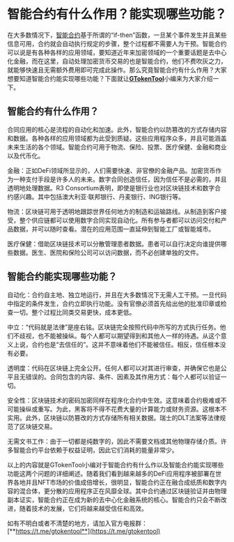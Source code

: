 # 智能合约有什么作用？能实现哪些功能？

在大多数情况下，[智能合约](shen-me-shi-zhi-neng-he-yue-de-xing-shi-hua-yan-zheng.md)基于所谓的“if-then”函数，一旦某个事件发生并且某些信息可用，合约就会自动执行规定的步骤，整个过程都不需要人为干预。智能合约可以说是有各种各样的应用领域，要知道近年来加密领域的一个重要话题是去中心化金融，而在这里，自动处理加密货币交易的也是智能合约，他们不费吹灰之力，就能够快速且无需额外费用即可完成此操作。那么究竟智能合约有什么作用？大家想要知道智能合约能实现哪些功能？下面就让[**GTokenTool**](https://docs.gtokentool.com)小编来为大家介绍一下。

## 智能合约有什么作用？

合同应用的核心是流程的自动化和加速。此外，智能合约以防篡改的方式存储内容和数据。各种各样的应用领域都为此受到质疑。这些应用程序众多，并且可能涵盖未来生活的各个领域。智能合约可用于物流、保险、投票、医疗保健、金融和商业以及代币化。

金融：正如DeFi领域所显示的，人们需要快速、非官僚的金融产品。加密货币作为一种支付手段是许多人的未来。数字合同创造信任，因为信任不是必需的，并且透明地处理数据。R3 Consortium表明，即使是银行业也对区块链技术和数字合约感兴趣。其中包括澳大利亚·联邦银行、丹麦银行、ING银行等。

物流：区块链可用于透明地跟踪世界任何地方的制造和运输路线。从制造到客户接受，整个供应链都可以使用数字合同实现自动化。所有参与者都可以访问交付和产品数据，并可以随时查看。潜在的应用范围一直延伸到智能工厂或智能城市。

医疗保健：借助区块链技术可以分散管理患者数据。患者可以自行决定向谁提供哪些数据。医生、医院和保险公司可以访问数据，而不必创建单独的文件。

## 智能合约能实现哪些功能？

自动化：合约自主地、独立地运行，并且在大多数情况下无需人工干预。一旦代码中指定的条件发生，合约立即执行功能。没有官僚必须首先给出他的批准印章或检查一切。整个过程比同类交易更快，成本更低。

中立：“代码就是法律”是座右铭。区块链完全按照代码中所写的方式执行任务。他们不歧视，也不能被操纵。每个人都可以期望得到和其他人一样的待遇。从这个意义上说，合约也是“去信任的”。这并不意味着他们不能被信任。相反，信任根本没有必要。

透明度：代码在区块链上完全公开。任何人都可以对其进行审查，并确保它也是公平且无错误的。合同包含的内容、条件、因素及其作用方式：每个人都可以验证一切。

安全性：区块链技术的密码加密同样在程序化合约中生效。这意味着合约极难或不可能操纵或重写。为此，黑客将不得不花费大量的计算能力或财务资源。这根本不实用。此外，区块链以防篡改的方式存储所有相关数据。瑞士的DLT法案等法律规范了区块链交易。

无需文书工作：由于一切都是纯数字的，因此不需要文档或其他物理存储介质。许多智能合约平台依赖于权益证明，因此它们消耗的能量非常少。

以上的内容就是GTokenTool小编对于智能合约有什么作以及智能合约能实现哪些功能这两个问题的详细阐述。随着我们看到越来越多的DeFi应用程序被部署在世界各地并且NFT市场的价值成倍增长，很明显，智能合约正在融合成纸质和数字内容的混合体，更分散的应用程序正在风靡全球。其中合约通过区块链验证并由物理副本证实，智能合约正在成为新的去中心化金融系统的核心。智能合约只会不断改进，随着技术的发展，它们将越来越受信任和高效。

如有不明白或者不清楚的地方，请加入官方电报群：[**https://t.me/gtokentool**](https://t.me/gtokentool)
